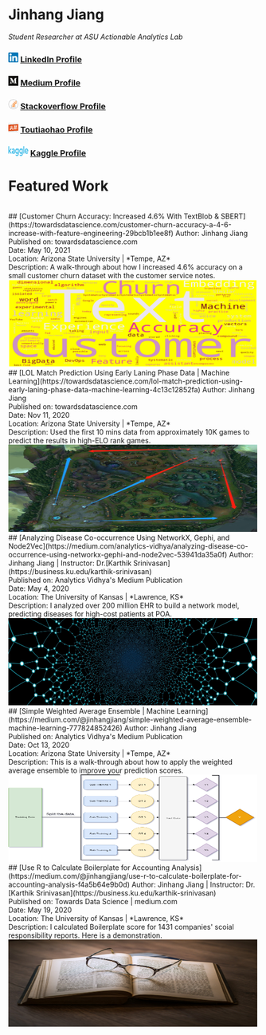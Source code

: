 # Jinhang Jiang  
*Student Researcher at ASU Actionable Analytics Lab*
### <img src="images/linkedin1.png" width="20" height="20"> [LinkedIn Profile](https://www.linkedin.com/in/jinhangjiang/)
### <img src="images/medium.png" width="20" height="20"> [Medium Profile](https://medium.com/@jinhangjiang)
### <img src="images/stack.png" width="20" height="20"> [Stackoverflow Profile](https://stackoverflow.com/users/13609600/jinhang-jiang?tab=profile)
### <img src="images/toutiao.jpg" width="20" height="20"> [Toutiaohao Profile](https://m.toutiao.com/is/JuMPtA6/)
### <img src="images/Kaggle1.png" width="40" height="20"> [Kaggle Profile](https://www.kaggle.com/jinhangjiang)


# Featured Work
<br />
## [Customer Churn Accuracy: Increased 4.6% With TextBlob & SBERT](https://towardsdatascience.com/customer-churn-accuracy-a-4-6-increase-with-feature-engineering-29bcb1b1ee8f)
Author: Jinhang Jiang  <br />
Published on: towardsdatascience.com <br />
Date: May 10, 2021 <br />
Location: Arizona State University | *Tempe, AZ* <br />
Description: A walk-through about how I increased 4.6% accuracy on a small customer churn dataset with the customer service notes.

<a href="https://towardsdatascience.com/customer-churn-accuracy-a-4-6-increase-with-feature-engineering-29bcb1b1ee8f">
<img src="images/CustChurn1.png" width="500" height="175" alt="https://towardsdatascience.com/customer-churn-accuracy-a-4-6-increase-with-feature-engineering-29bcb1b1ee8f">
</a>

<br />
## [LOL Match Prediction Using Early Laning Phase Data | Machine Learning](https://towardsdatascience.com/lol-match-prediction-using-early-laning-phase-data-machine-learning-4c13c12852fa)
Author: Jinhang Jiang  <br />
Published on: towardsdatascience.com <br />
Date: Nov 11, 2020 <br />
Location: Arizona State University | *Tempe, AZ* <br />
Description: Used the first 10 mins data from approximately 10K games to predict the results in high-ELO rank games.

<a href="https://towardsdatascience.com/lol-match-prediction-using-early-laning-phase-data-machine-learning-4c13c12852fa">
<img src="images/LOL2.jpg" width="500" height="175" alt="https://towardsdatascience.com/lol-match-prediction-using-early-laning-phase-data-machine-learning-4c13c12852fa">
</a>

<br />
## [Analyzing Disease Co-occurrence Using NetworkX, Gephi, and Node2Vec](https://medium.com/analytics-vidhya/analyzing-disease-co-occurrence-using-networkx-gephi-and-node2vec-53941da35a0f)
Author: Jinhang Jiang  | Instructor: Dr.[Karthik Srinivasan](https://business.ku.edu/karthik-srinivasan) <br />
Published on: Analytics Vidhya's Medium Publication <br />
Date: May 4, 2020 <br />
Location: The University of Kansas | *Lawrence, KS* <br />
Description: I analyzed over 200 million EHR to build a network model, predicting diseases for high-cost patients at POA.

<a href="https://medium.com/analytics-vidhya/analyzing-disease-co-occurrence-using-networkx-gephi-and-node2vec-53941da35a0f">
<img src="images/network-3849202_1920.jpg" width="500" height="175" alt="https://medium.com/analytics-vidhya/analyzing-disease-co-occurrence-using-networkx-gephi-and-node2vec-53941da35a0f">
</a>

<br />
## [Simple Weighted Average Ensemble | Machine Learning](https://medium.com/@jinhangjiang/simple-weighted-average-ensemble-machine-learning-777824852426)
Author: Jinhang Jiang   <br />
Published on: Analytics Vidhya's Medium Publication <br />
Date: Oct 13, 2020 <br />
Location: Arizona State University | *Tempe, AZ* <br />
Description: This is a walk-through about how to apply the weighted average ensemble to improve your prediction scores.

<a href="https://medium.com/@jinhangjiang/simple-weighted-average-ensemble-machine-learning-777824852426">
<img src="images/ensemble1.png" width="500" height="175" alt="https://medium.com/@jinhangjiang/use-r-to-calculate-boilerplate-for-accounting-analysis-f4a5b64e9b0d">
</a>

<br />
## [Use R to Calculate Boilerplate for Accounting Analysis](https://medium.com/@jinhangjiang/use-r-to-calculate-boilerplate-for-accounting-analysis-f4a5b64e9b0d)
Author: Jinhang Jiang  | Instructor: Dr.[Karthik Srinivasan](https://business.ku.edu/karthik-srinivasan) <br />
Published on: Towards Data Science | medium.com <br />
Date: May 19, 2020 <br />
Location: The University of Kansas | *Lawrence, KS* <br />
Description: I calculated Boilerplate score for 1431 companies' scoial responsibility reports. Here is a demonstration.

<a href="https://medium.com/@jinhangjiang/use-r-to-calculate-boilerplate-for-accounting-analysis-f4a5b64e9b0d">
<img src="images/boilerplate.jpg" width="500" height="175" alt="https://medium.com/@jinhangjiang/use-r-to-calculate-boilerplate-for-accounting-analysis-f4a5b64e9b0d">
</a>


